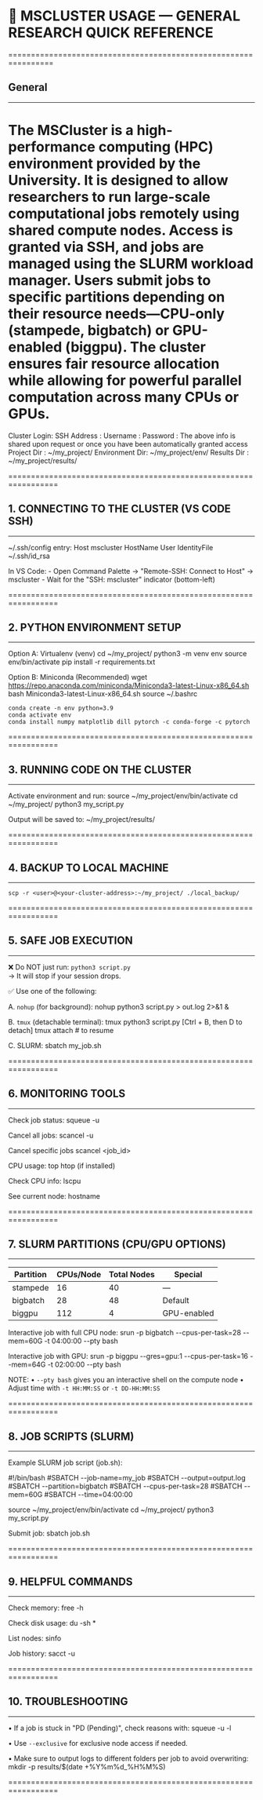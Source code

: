 
# 🧠 MSCLUSTER USAGE — GENERAL RESEARCH QUICK REFERENCE
================================================================
## General
----------------------------------------------------------------
The MSCluster is a high-performance computing (HPC) environment provided by the University. It is designed to allow researchers to run large-scale computational jobs remotely using shared compute nodes. Access is granted via SSH, and jobs are managed using the SLURM workload manager. Users submit jobs to specific partitions depending on their resource needs—CPU-only (stampede, bigbatch) or GPU-enabled (biggpu). The cluster ensures fair resource allocation while allowing for powerful parallel computation across many CPUs or GPUs.
================================================================
Cluster Login:
    SSH Address  : <your-cluster-address>
    Username     : <your-username>
    Password     : <default-password>
The above info is shared upon request or once you have been automatically granted access
Project Dir    : ~/my_project/
Environment Dir: ~/my_project/env/
Results Dir    : ~/my_project/results/

=================================================================
## 1. CONNECTING TO THE CLUSTER (VS CODE SSH)
-----------------------------------------------------------------
~/.ssh/config entry:
    Host mscluster
        HostName <your-cluster-address>
        User <your-username>
        IdentityFile ~/.ssh/id_rsa

In VS Code:
    - Open Command Palette → "Remote-SSH: Connect to Host" → mscluster
    - Wait for the "SSH: mscluster" indicator (bottom-left)

=================================================================
## 2. PYTHON ENVIRONMENT SETUP
-----------------------------------------------------------------
Option A: Virtualenv (venv)
    cd ~/my_project/
    python3 -m venv env
    source env/bin/activate
    pip install -r requirements.txt

Option B: Miniconda (Recommended)
    wget https://repo.anaconda.com/miniconda/Miniconda3-latest-Linux-x86_64.sh
    bash Miniconda3-latest-Linux-x86_64.sh
    source ~/.bashrc

    conda create -n env python=3.9
    conda activate env
    conda install numpy matplotlib dill pytorch -c conda-forge -c pytorch

=================================================================
## 3. RUNNING CODE ON THE CLUSTER
-----------------------------------------------------------------
Activate environment and run:
    source ~/my_project/env/bin/activate
    cd ~/my_project/
    python3 my_script.py

Output will be saved to:
    ~/my_project/results/

=================================================================
## 4. BACKUP TO LOCAL MACHINE
-----------------------------------------------------------------
    scp -r <user>@<your-cluster-address>:~/my_project/ ./local_backup/

=================================================================
## 5. SAFE JOB EXECUTION
-----------------------------------------------------------------
❌ Do NOT just run: `python3 script.py`  
→ It will stop if your session drops.

✅ Use one of the following:

A. `nohup` (for background):
    nohup python3 script.py > out.log 2>&1 &

B. `tmux` (detachable terminal):
    tmux
    python3 script.py
    [Ctrl + B, then D to detach]
    tmux attach  # to resume

C. SLURM:
    sbatch my_job.sh

=================================================================
## 6. MONITORING TOOLS
-----------------------------------------------------------------
Check job status:
    squeue -u <your-username>

Cancel all jobs:
    scancel -u <your-username>

Cancel specific jobs
    scancel <job_id>

CPU usage:
    top
    htop  (if installed)

Check CPU info:
    lscpu

See current node:
    hostname

=================================================================
## 7. SLURM PARTITIONS (CPU/GPU OPTIONS)
-----------------------------------------------------------------
| Partition   | CPUs/Node | Total Nodes | Special     |
|-------------|-----------|--------------|-------------|
| stampede    | 16        | 40           | —           |
| bigbatch    | 28        | 48           | Default     |
| biggpu      | 112       | 4            | GPU-enabled |

Interactive job with full CPU node:
    srun -p bigbatch --cpus-per-task=28 --mem=60G -t 04:00:00 --pty bash

Interactive job with GPU:
    srun -p biggpu --gres=gpu:1 --cpus-per-task=16 --mem=64G -t 02:00:00 --pty bash

NOTE:
• `--pty bash` gives you an interactive shell on the compute node
• Adjust time with `-t HH:MM:SS` or `-t DD-HH:MM:SS`

=================================================================
## 8. JOB SCRIPTS (SLURM)
-----------------------------------------------------------------
Example SLURM job script (job.sh):

#!/bin/bash
#SBATCH --job-name=my_job
#SBATCH --output=output.log
#SBATCH --partition=bigbatch
#SBATCH --cpus-per-task=28
#SBATCH --mem=60G
#SBATCH --time=04:00:00

source ~/my_project/env/bin/activate
cd ~/my_project/
python3 my_script.py

Submit job:
    sbatch job.sh

=================================================================
## 9. HELPFUL COMMANDS
-----------------------------------------------------------------
Check memory:
    free -h

Check disk usage:
    du -sh *

List nodes:
    sinfo

Job history:
    sacct -u <your-username>

=================================================================
## 10. TROUBLESHOOTING
-----------------------------------------------------------------
• If a job is stuck in "PD (Pending)", check reasons with:
    squeue -u <your-username> -l

• Use `--exclusive` for exclusive node access if needed.

• Make sure to output logs to different folders per job to avoid overwriting:
    mkdir -p results/$(date +%Y%m%d_%H%M%S)

=================================================================
